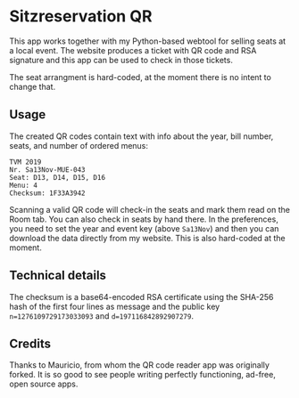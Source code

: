 # Sitzreservation QR

This app works together with my Python-based webtool for selling seats at a local event. The website produces a ticket with QR code and RSA signature and this app can be used to check in those tickets.

The seat arrangment is hard-coded, at the moment there is no intent to change that.

## Usage
The created QR codes contain text with info about the year, bill number, seats, and number of ordered menus:

```
TVM 2019
Nr. Sa13Nov-MUE-043
Seat: D13, D14, D15, D16
Menu: 4
Checksum: 1F33A3942
```

Scanning a valid QR code will check-in the seats and mark them read on the Room tab. You can also check in seats by hand there. In the preferences, you need to set the year and event key (above `Sa13Nov`) and then you can download the data directly from my website. This is also hard-coded at the moment.


## Technical details

The checksum is a base64-encoded RSA certificate using the SHA-256 hash of the first four lines as message and the public key `n=1276109729173033093` and `d=197116842892907279`.

## Credits
Thanks to Mauricio, from whom the QR code reader app was originally forked. It is so good to see people writing perfectly functioning, ad-free, open source apps.
